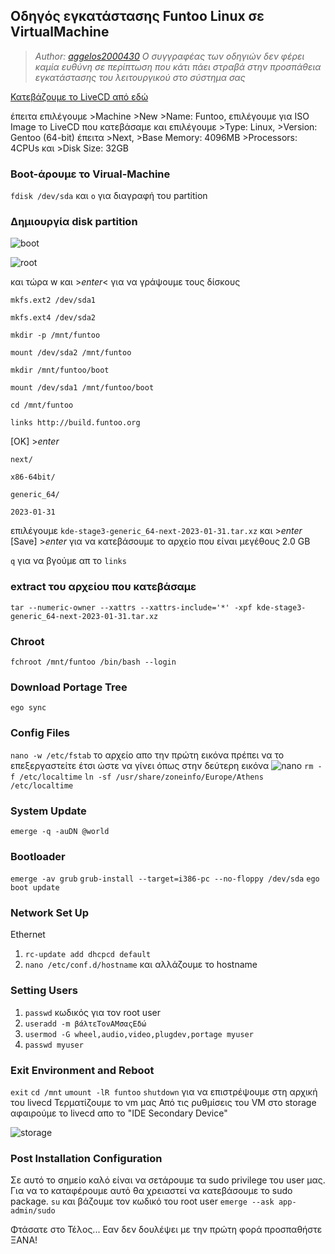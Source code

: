 ## Οδηγός εγκατάστασης Funtoo Linux σε VirtualMachine

> _*Author: [aggelos2000430](https://github.com/aggelos2000430)
Ο συγγραφέας των οδηγιών δεν φέρει καμία ευθύνη σε περίπτωση που κάτι πάει στραβά στην προσπάθεια εγκατάστασης του λειτουργικού στο σύστημα σας*_

[Κατεβάζουμε το LiveCD από εδώ](https://www.funtoo.org/Funtoo:New_Install_Experience/LiveCD/Releases/20221229-0411)

έπειτα επιλέγουμε >Machine >New >Name: Funtoo, επιλέγουμε για ISO Image το LiveCD που κατεβάσαμε και επιλέγουμε >Type: Linux, >Version: Gentoo (64-bit) 
έπειτα >Next, >Base Memory: 4096MB >Processors: 4CPUs και >Disk Size: 32GB

### Boot-άρουμε το Virual-Machine
`fdisk /dev/sda` και  `o` για διαγραφή του partition

### Δημιουργία disk partition
![boot](https://user-images.githubusercontent.com/73399706/220938466-085afbde-001a-4ed1-b14f-531ae599630a.png)</br>

![root](https://user-images.githubusercontent.com/73399706/220939508-77b397c8-e737-4398-8618-2fe2c67f5758.png)

και τώρα w και >_*enter*_< για να γράψουμε τους δίσκους

`mkfs.ext2 /dev/sda1`

`mkfs.ext4 /dev/sda2`

`mkdir -p /mnt/funtoo`

`mount /dev/sda2 /mnt/funtoo`

`mkdir /mnt/funtoo/boot`

`mount /dev/sda1 /mnt/funtoo/boot`

`cd /mnt/funtoo`

`links http://build.funtoo.org`

[ΟΚ] >_*enter*_

`next/`

`x86-64bit/`

`generic_64/`

`2023-01-31`

επιλέγουμε `kde-stage3-generic_64-next-2023-01-31.tar.xz` 
και >_*enter*_ [Save] >_*enter*_ για να κατεβάσουμε το αρχείο που είναι μεγέθους 2.0 GB

`q` για να βγούμε απ το `links`

### extract του αρχείου που κατεβάσαμε
`tar --numeric-owner --xattrs --xattrs-include='*' -xpf kde-stage3-generic_64-next-2023-01-31.tar.xz` 

### Chroot
`fchroot /mnt/funtoo /bin/bash --login`

### Download Portage Tree
`ego sync`

### Config Files
`nano -w /etc/fstab` το αρχείο απο την πρώτη εικόνα πρέπει να το επεξεργαστείτε έτσι ώστε να γίνει όπως στην δεύτερη εικόνα 
![nano](https://user-images.githubusercontent.com/92797427/220631516-af10a8cb-74e7-4649-a08b-3b302df7e787.png)
`rm -f /etc/localtime`
`ln -sf /usr/share/zoneinfo/Europe/Athens /etc/localtime`


### System Update
`emerge -q -auDN @world`

### Bootloader
`emerge -av grub`
`grub-install --target=i386-pc --no-floppy /dev/sda`
`ego boot update`

### Network Set Up 
Ethernet
1. `rc-update add dhcpcd default`
2. `nano /etc/conf.d/hostname` και αλλάζουμε το hostname

### Setting Users
1. `passwd` κωδικός για τον root user
2. `useradd -m βάλτεΤονΑΜσαςΕδώ`
4. `usermod -G wheel,audio,video,plugdev,portage myuser`
5. `passwd myuser`

### Exit Environment and Reboot
`exit`
`cd /mnt`
`umount -lR funtoo`
`shutdown` για να επιστρέψουμε στη αρχική του livecd
Τερματίζουμε το vm μας
Από τις ρυθμίσεις του VM στο storage αφαιρούμε το livecd απο το "IDE Secondary Device" 

![storage](https://user-images.githubusercontent.com/77148351/220625668-b513b877-5100-4a39-9ea5-91a11079226d.png)

### Post Installation Configuration
Σε αυτό το σημείο καλό είναι να σετάρουμε τα sudo privilege του user μας.
Για να το καταφέρουμε αυτό θα χρειαστεί να κατεβάσουμε το sudo package.
`su` και βάζουμε τον κωδικό του root user
`emerge --ask app-admin/sudo`

Φτάσατε στο Τέλος...
Εαν δεν δουλέψει με την πρώτη φορά προσπαθήστε ΞΑΝΑ! 
